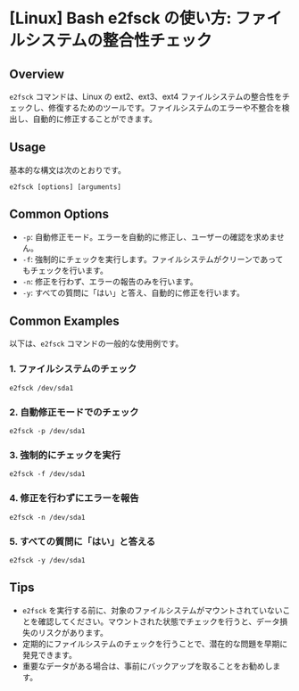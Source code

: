 # [Linux] Bash e2fsck の使い方: ファイルシステムの整合性チェック

## Overview
`e2fsck` コマンドは、Linux の ext2、ext3、ext4 ファイルシステムの整合性をチェックし、修復するためのツールです。ファイルシステムのエラーや不整合を検出し、自動的に修正することができます。

## Usage
基本的な構文は次のとおりです。

```
e2fsck [options] [arguments]
```

## Common Options
- `-p`: 自動修正モード。エラーを自動的に修正し、ユーザーの確認を求めません。
- `-f`: 強制的にチェックを実行します。ファイルシステムがクリーンであってもチェックを行います。
- `-n`: 修正を行わず、エラーの報告のみを行います。
- `-y`: すべての質問に「はい」と答え、自動的に修正を行います。

## Common Examples
以下は、`e2fsck` コマンドの一般的な使用例です。

### 1. ファイルシステムのチェック
```
e2fsck /dev/sda1
```

### 2. 自動修正モードでのチェック
```
e2fsck -p /dev/sda1
```

### 3. 強制的にチェックを実行
```
e2fsck -f /dev/sda1
```

### 4. 修正を行わずにエラーを報告
```
e2fsck -n /dev/sda1
```

### 5. すべての質問に「はい」と答える
```
e2fsck -y /dev/sda1
```

## Tips
- `e2fsck` を実行する前に、対象のファイルシステムがマウントされていないことを確認してください。マウントされた状態でチェックを行うと、データ損失のリスクがあります。
- 定期的にファイルシステムのチェックを行うことで、潜在的な問題を早期に発見できます。
- 重要なデータがある場合は、事前にバックアップを取ることをお勧めします。